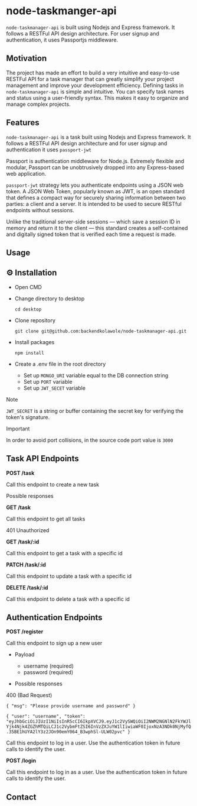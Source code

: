 # node-taskmanger-api
`node-taskmanager-api` is built using Nodejs and Express framework. It follows a RESTFul API design architecture. For user signup and authentication, it uses Passportjs middleware.

## Motivation
The project has made an effort to build a very intuitive and easy-to-use RESTFul API for a task manager that can greatly simplify your project management and improve your development efficiency. Defining tasks in `node-taskmanager-api` is simple and intuitive. You can specify task names and status using a user-friendly syntax. This makes it easy to organize and manage complex projects.

## Features

`node-taskmanager-api` is a task built using Nodejs and Express framework. It follows a RESTFul API design architecture and for user signup and authentication it uses `passport-jwt`

Passport is authentication middleware for Node.js. Extremely flexible and modular, Passport can be unobtrusively dropped into any Express-based web application.

`passport-jwt` strategy lets you authenticate endpoints using a JSON web token. A JSON Web Token, popularly known as JWT, is an open standard that defines a compact way for securely sharing information between two parties: a client and a server. It is intended to be used to secure RESTful endpoints without sessions.

Unlike the traditional server-side sessions — which save a session ID in memory and return it to the client — this standard creates a self-contained and digitally signed token that is verified each time a request is made.

## Usage

## ⚙️ Installation

- Open CMD
  
- Change directory to desktop

  `cd desktop`
   
- Clone repository

  `git clone git@github.com:backendkolawole/node-taskmanager-api.git`

- Install packages

  `npm install`

- Create a .env file in the root directory

  - Set up `MONGO_URI` variable equal to the DB connection string
  - Set up `PORT` variable
  - Set up `JWT_SECET` variable
 
> [!NOTE]
> `JWT_SECRET` is a string or buffer containing the secret key for verifying the token's signature.

> [!IMPORTANT]
> In order to avoid port collisions, in the source code port value is `3000`


## Task API Endpoints

**POST /task**

Call this endpoint to create a new task

Possible responses


**GET /task**

Call this endpoint to get all tasks

401 Unauthorized


**GET /task/:id**

Call this endpoint to get a task with a specific id

**PATCH /task/:id**

Call this endpoint to update a task with a specific id

**DELETE /task/:id**

Call this endpoint to delete a task with a specific id

## Authentication Endpoints

**POST /register**

Call this endpoint to sign up a new user

- Payload
  - username (required)
  - password (required)

- Possible responses

400 (Bad Request)

`{
    "msg": "Please provide username and password"
}`

`{
    "user": "username",
    "token": "eyJhbGciOiJIUzI1NiIsInR5cCI6IkpXVCJ9.eyJ1c2VySWQiOiI2NWM2NGNlN2FkYWJlYjk4Njk4ZGZhMTQiLCJ1c2VybmFtZSI6InVzZXJuYW1lIiwiaWF0IjoxNzA3NDk0NjMyfQ.35BE1hUYA2lY3z2JOn90emY064_B3wphSl-ULW02pvc"
}`

Call this endpoint to log in a user. Use the authentication token in future calls to identify the user.


**POST /login**

Call this endpoint to log in as a user. Use the authentication token in future calls to identify the user.


## Contact

